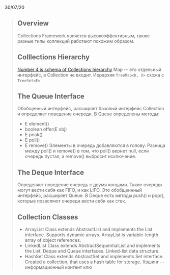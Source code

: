 30/07/20
>## Overview
>Collections Framework является высокоэффективным, также разные типы коллекций работают похожим образом. 
>## Colllections Hierarchy
>[Number 4 is schema of Collections hierarchy](https://javastudy.ru/interview/collections/)
>Map -- это отдельный интерфейс, в Collection не входит.  Иерархия `TreeMap<K, V>` схожа с `TreeSet<E>`.
>## The Queue Interface
>Обобщенный интерфейс, расширяет базовый интерфейс Collection и определяет поведение очереди. В Queue определены методы:
> - E element()
> - boolean offer(E obj)
> - E peak()
> - E poll()
> - E remove()
>Элементы в очередь добавляются в голову. Разница между poll() и remove() в том, что poll() вернет null, если очередь пустая, а remove() выбросит исключение.
>## The Deque Interface
>Определяет поведение очередь с двумя концами. Такие очереди могут вести себя как FIFO, и как LIFO. Это обобщеннный интерфейс, расширяет Queue. В Deque есть методы push() и pop(), которые позволяют очереди вести себя как стек.
>## Collection Classes
> - ArrayList Class
> extends AbstractList and implements the List interface. Supports dynamic arrays. ArrayList is variable-length array of object references.
> - LinkedList Class
> extends AbstractSequentialList and implements the List, Deque and Queue interfaces. Linked-list data structure.
> - HashSet Class 
> extends AbstractSet and implements Set interface. Created  a collection, that uses a hash table for storage. Хэшинг -- информационный контент клю
<!--stackedit_data:
eyJoaXN0b3J5IjpbLTkzNTgzODg5OSwxNzAxMDQyOTIsMTEzNz
Q0OTYwLC0xNzc1MzkwMDY0LC0yNTMwODIwMDcsLTEzMTc5NzE3
NjQsLTEwMjIyMTg2NTBdfQ==
-->